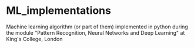 # ML_implementations
Machine learning algorithm (or part of them) implemented in python during the module "Pattern Recognition, Neural Networks and Deep Learning" at King's College, London

